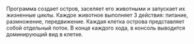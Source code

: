 Программа создает остров, заселяет его животными и запускает их жизненные циклы.
Каждое животное выполняет 3 действия: питание, размножение, передвижение. 
Каждая клетка острова представляет собой отдельный поток. 
В конце каждого хода, в консоль выводится доминирующий вид в клетке.

